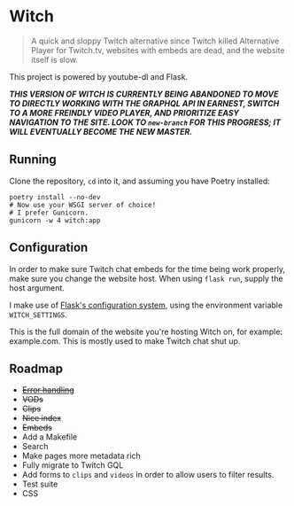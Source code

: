 # Witch
> A quick and sloppy Twitch alternative since Twitch killed Alternative Player for Twitch.tv, websites with embeds are dead, and the website itself is slow.

This project is powered by youtube-dl and Flask.

***THIS VERSION OF WITCH IS CURRENTLY BEING ABANDONED TO MOVE TO DIRECTLY WORKING WITH THE GRAPHQL API IN EARNEST, SWITCH TO A MORE FREINDLY VIDEO PLAYER, AND PRIORITIZE EASY NAVIGATION TO THE SITE. LOOK TO `new-branch` FOR THIS PROGRESS; IT WILL EVENTUALLY BECOME THE NEW MASTER.***

## Running
Clone the repository, `cd` into it, and assuming you have Poetry installed:
```shell
poetry install --no-dev 
# Now use your WSGI server of choice!
# I prefer Gunicorn.
gunicorn -w 4 witch:app
``` 

## Configuration
In order to make sure Twitch chat embeds for the time being work properly, make sure you change the website host. When using `flask run`, supply the host argument.

I make use of [Flask's configuration system](https://flask.palletsprojects.com/en/1.1.x/config/#configuring-from-files), using the environment variable `WITCH_SETTINGS`.


This is the full domain of the website you're hosting Witch on, for example: example.com. This is mostly used to make Twitch chat shut up.

## Roadmap
* ~~[Error handling](https://flask.palletsprojects.com/en/1.1.x/patterns/errorpages/)~~
* ~~VODs~~
* ~~Clips~~
* ~~Nice index~~
* ~~Embeds~~
* Add a Makefile
* Search
* Make pages more metadata rich
* Fully migrate to Twitch GQL
* Add forms to `clips` and `videos` in order to allow users to filter results.
* Test suite
* CSS
